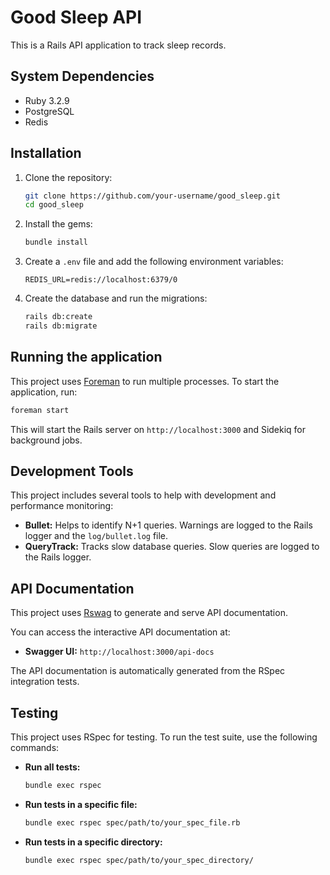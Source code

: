 # Good Sleep API

This is a Rails API application to track sleep records.

## System Dependencies

*   Ruby 3.2.9
*   PostgreSQL
*   Redis

## Installation

1.  Clone the repository:

    ```bash
    git clone https://github.com/your-username/good_sleep.git
    cd good_sleep
    ```

2.  Install the gems:

    ```bash
    bundle install
    ```

3.  Create a `.env` file and add the following environment variables:

    ```
    REDIS_URL=redis://localhost:6379/0
    ```

4.  Create the database and run the migrations:

    ```bash
    rails db:create
    rails db:migrate
    ```

## Running the application

This project uses [Foreman](https://github.com/ddollar/foreman) to run multiple processes. To start the application, run:

```bash
foreman start
```

This will start the Rails server on `http://localhost:3000` and Sidekiq for background jobs.

## Development Tools

This project includes several tools to help with development and performance monitoring:

*   **Bullet:** Helps to identify N+1 queries. Warnings are logged to the Rails logger and the `log/bullet.log` file.
*   **QueryTrack:** Tracks slow database queries. Slow queries are logged to the Rails logger.

## API Documentation

This project uses [Rswag](https://github.com/rswag/rswag) to generate and serve API documentation.

You can access the interactive API documentation at:

*   **Swagger UI:** `http://localhost:3000/api-docs`

The API documentation is automatically generated from the RSpec integration tests.

## Testing

This project uses RSpec for testing. To run the test suite, use the following commands:

*   **Run all tests:**

    ```bash
    bundle exec rspec
    ```

*   **Run tests in a specific file:**

    ```bash
    bundle exec rspec spec/path/to/your_spec_file.rb
    ```

*   **Run tests in a specific directory:**

    ```bash
    bundle exec rspec spec/path/to/your_spec_directory/
    ```